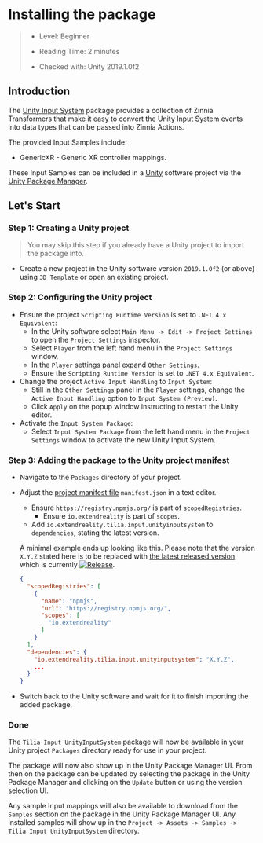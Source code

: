 # Installing the package

> * Level: Beginner
>
> * Reading Time: 2 minutes
>
> * Checked with: Unity 2019.1.0f2

## Introduction

The [Unity Input System] package provides a collection of Zinnia Transformers that make it easy to convert the Unity Input System events into data types that can be passed into Zinnia Actions.

The provided Input Samples include:

* GenericXR - Generic XR controller mappings.

These Input Samples can be included in a [Unity] software project via the [Unity Package Manager].

## Let's Start

### Step 1: Creating a Unity project

> You may skip this step if you already have a Unity project to import the package into.

* Create a new project in the Unity software version `2019.1.0f2` (or above) using `3D Template` or open an existing project.

### Step 2: Configuring the Unity project

* Ensure the project `Scripting Runtime Version` is set to `.NET 4.x Equivalent`:
  * In the Unity software select `Main Menu -> Edit -> Project Settings` to open the `Project Settings` inspector.
  * Select `Player` from the left hand menu in the `Project Settings` window.
  * In the `Player` settings panel expand `Other Settings`.
  * Ensure the `Scripting Runtime Version` is set to `.NET 4.x Equivalent`.
* Change the project `Active Input Handling` to `Input System`:
  * Still in the `Other Settings` panel in the `Player` settings, change the `Active Input Handling` option to `Input System (Preview)`.
  * Click `Apply` on the popup window instructing to restart the Unity editor.
* Activate the `Input System Package`:
  * Select `Input System Package` from the left hand menu in the `Project Settings` window to activate the new Unity Input System.

### Step 3: Adding the package to the Unity project manifest

* Navigate to the `Packages` directory of your project.
* Adjust the [project manifest file][Project-Manifest] `manifest.json` in a text editor.
  * Ensure `https://registry.npmjs.org/` is part of `scopedRegistries`.
    * Ensure `io.extendreality` is part of `scopes`.
  * Add `io.extendreality.tilia.input.unityinputsystem` to `dependencies`, stating the latest version.

  A minimal example ends up looking like this. Please note that the version `X.Y.Z` stated here is to be replaced with [the latest released version][Latest-Release] which is currently [![Release][Version-Release]][Releases].
  ```json
  {
    "scopedRegistries": [
      {
        "name": "npmjs",
        "url": "https://registry.npmjs.org/",
        "scopes": [
          "io.extendreality"
        ]
      }
    ],
    "dependencies": {
      "io.extendreality.tilia.input.unityinputsystem": "X.Y.Z",
      ...
    }
  }
  ```
* Switch back to the Unity software and wait for it to finish importing the added package.

### Done

The `Tilia Input UnityInputSystem` package will now be available in your Unity project `Packages` directory ready for use in your project.

The package will now also show up in the Unity Package Manager UI. From then on the package can be updated by selecting the package in the Unity Package Manager and clicking on the `Update` button or using the version selection UI.

Any sample Input mappings will also be available to download from the `Samples` section on the package in the Unity Package Manager UI. Any installed samples will show up in the `Project -> Assets -> Samples -> Tilia Input UnityInputSystem` directory.

[Unity Input System]: https://docs.unity3d.com/Manual/com.unity.inputsystem.html
[Unity]: https://unity3d.com/
[Unity Package Manager]: https://docs.unity3d.com/Manual/upm-ui.html
[Project-Manifest]: https://docs.unity3d.com/Manual/upm-manifestPrj.html
[Version-Release]: https://img.shields.io/github/release/ExtendRealityLtd/Tilia.Input.UnityInputSystem.svg
[Releases]: ../../../../../releases
[Latest-Release]: ../../../../../releases/latest